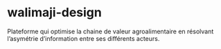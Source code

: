 # walimaji-design
Plateforme qui optimise la chaine de valeur agroalimentaire en résolvant l’asymétrie d’information entre ses différents acteurs.
